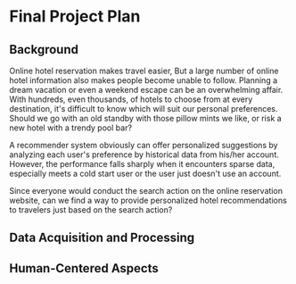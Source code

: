 # Final Project Plan

## Background
Online hotel reservation makes travel easier, But a large number of online hotel information also makes people become unable to follow. Planning a dream vacation or even a weekend escape can be an overwhelming affair. With hundreds, even thousands, of hotels to choose from at every destination, it's difficult to know which will suit our personal preferences. Should we go with an old standby with those pillow mints we like, or risk a new hotel with a trendy pool bar? 

A recommender system obviously can offer personalized suggestions by analyzing each user's preference by historical data from his/her account. However, the performance falls sharply when it encounters sparse data, especially meets a cold start user or the user just doesn't use an account. 

Since everyone would conduct the search action on the online reservation website, can we find a way to provide personalized hotel recommendations to travelers just based on the search action? 

## Data Acquisition and Processing

## Human-Centered Aspects

